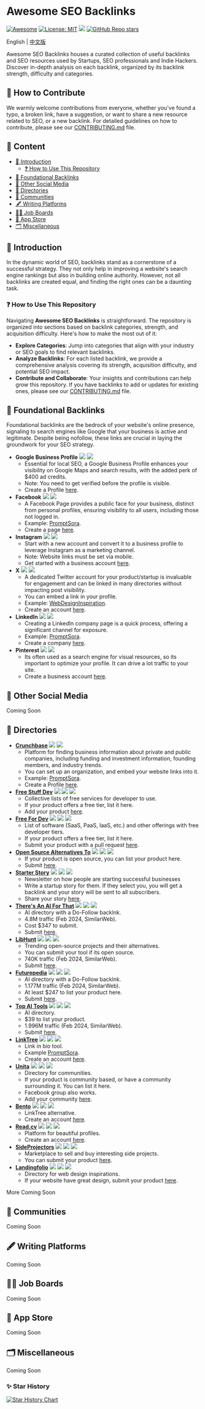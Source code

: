 # Awesome SEO Backlinks

[![Awesome](https://cdn.rawgit.com/sindresorhus/awesome/d7305f38d29fed78fa85652e3a63e154dd8e8829/media/badge.svg)](https://github.com/indie-hacking/Awesome-SEO-Backlinks) 
[![License: MIT](https://img.shields.io/badge/License-MIT-green.svg)](https://opensource.org/licenses/MIT) 
![](https://img.shields.io/github/last-commit/indie-hacking/Awesome-SEO-Backlinks?color=green)
[![GitHub Repo stars](https://img.shields.io/github/stars/indie-hacking/Awesome-SEO-Backlinks?style=social)](https://github.com/indie-hacking/Awesome-SEO-Backlinks)

English | [中文版](README_zh.md)

Awesome SEO Backlinks houses a curated collection of useful backlinks and SEO resources used by Startups, SEO professionals and Indie Hackers. Discover in-depth analysis on each backlink, organized by its backlink strength, difficulty and categories.

## 🌱 How to Contribute

We warmly welcome contributions from everyone, whether you've found a typo, a broken link, have a suggestion, or want to share a new resource related to SEO, or a new backlink. For detailed guidelines on how to contribute, please see our [CONTRIBUTING.md](CONTRIBUTING.md) file.

## 📜 Content
- [👋 Introduction](#-introduction)
  - [❓ How to Use This Repository](#-how-to-use-this-repository)
- [🏢 Foundational Backlinks](#-foundational-backlinks)
- [👤 Other Social Media](#-other-social-media)
- [📁 Directories](#-directories)
- [👥 Communities](#-communities)
- [🖋️ Writing Platforms](#%EF%B8%8F-writing-platforms)
- [🧑‍💼 Job Boards](#-job-boards)
- [📱 App Store](#-app-store)
- [🗂 Miscellaneous](#-miscellaneous)

## 👋 Introduction

In the dynamic world of SEO, backlinks stand as a cornerstone of a successful strategy. They not only help in improving a website's search engine rankings but also in building online authority. However, not all backlinks are created equal, and finding the right ones can be a daunting task. 

### ❓ How to Use This Repository

Navigating **Awesome SEO Backlinks** is straightforward. The repository is organized into sections based on backlink categories, strength, and acquisition difficulty. Here's how to make the most out of it:

- **Explore Categories**: Jump into categories that align with your industry or SEO goals to find relevant backlinks.
- **Analyze Backlinks**: For each listed backlink, we provide a comprehensive analysis covering its strength, acquisition difficulty, and potential SEO impact.
- **Contribute and Collaborate**: Your insights and contributions can help grow this repository. If you have backlinks to add or updates for existing ones, please see our [CONTRIBUTING.md](CONTRIBUTING.md) file.

## 🏢 Foundational Backlinks

Foundational backlinks are the bedrock of your website's online presence, signaling to search engines like Google that your business is active and legitimate. Despite being nofollow, these links are crucial in laying the groundwork for your SEO strategy. 

- **Google Business Profile**
  ![](https://img.shields.io/badge/Level-Easy-green)
  ![](https://img.shields.io/badge/Free-blue)
  - Essential for local SEO, a Google Business Profile enhances your visibility on Google Maps and search results, with the added perk of $400 ad credits.
  - Note: You need to get verified before the profile is visible.
  - Create a Profile [here](https://business.google.com/create).
- **Facebook** ![](https://img.shields.io/badge/Level-Easy-green) ![](https://img.shields.io/badge/Free-blue)
  - A Facebook Page provides a public face for your business, distinct from personal profiles, ensuring visibility to all users, including those not logged in.
  - Example: [PromptSora](https://www.facebook.com/profile.php?id=61556437962694).
  - Create a page [here](https://www.facebook.com/pages/creation).
- **Instagram** ![](https://img.shields.io/badge/Level-Easy-green) ![](https://img.shields.io/badge/Free-blue)
  - Start with a new account and convert it to a business profile to leverage Instagram as a marketing channel. 
  - Note: Website links must be set via mobile.
  - Get started with a business account [here](https://business.instagram.com/getting-started).
- **X** ![](https://img.shields.io/badge/Level-Easy-green) ![](https://img.shields.io/badge/Free-blue)
  - A dedicated Twitter account for your product/startup is invaluable for engagement and can be linked in many directories without impacting post visibility.
  - You can embed a link in your profile.
  - Example: [WebDesignInspiration](https://twitter.com/wdidotcom).
  - Create an account [here](https://twitter.com/).
- **LinkedIn** ![](https://img.shields.io/badge/Level-Easy-green) ![](https://img.shields.io/badge/Free-blue)
  - Creating a LinkedIn company page is a quick process, offering a significant channel for exposure.
  - Example: [PromptSora](https://www.linkedin.com/company/102604886).
  - Create a company [here](https://www.linkedin.com/company/setup/new/).
- **Pinterest** ![](https://img.shields.io/badge/Level-Easy-green) ![](https://img.shields.io/badge/Free-blue)
  - Its often used as a search engine for visual resources, so its important to optimize your profile. It can drive a lot traffic to your site.
  - Create a business account [here](https://www.pinterest.ch/business/create/).

## 👤 Other Social Media
Coming Soon

## 📁 Directories

- [**Crunchbase**](https://www.crunchbase.com/)
  ![](https://img.shields.io/badge/Level-Easy-green)
  ![](https://img.shields.io/badge/Free-blue)
  - Platform for finding business information about private and public companies, including funding and investment information, founding members, and industry trends.
  - You can set up an organization, and embed your website links into it.
  - Example: [PromptSora](https://www.crunchbase.com/organization/promptsora).
  - Create a Profile [here](https://www.crunchbase.com/add-new).
- [**Free Stuff Dev**](https://freestuff.dev/)
  ![](https://img.shields.io/badge/Level-Easy-green)
  ![](https://img.shields.io/badge/Free-blue)
  ![](https://img.shields.io/badge/AS-24-green)
  -  Collective lists of free services for developer to use.
  - If your product offers a free tier, list it here.
  - Add your product [here](https://freestuff.dev/submit).
- [**Free For Dev**](https://free-for.dev/#/)
  ![](https://img.shields.io/badge/Level-Easy-green)
  ![](https://img.shields.io/badge/Free-blue)
  ![](https://img.shields.io/badge/AS-23-green)
  - List of software (SaaS, PaaS, IaaS, etc.) and other offerings with free developer tiers.
  - If your product offers a free tier, list it here.
  - Submit your product with a pull request [here](https://github.com/ripienaar/free-for-dev/pulls).
- [**Open Source Alternatives To**](https://www.opensourcealternative.to/)
  ![](https://img.shields.io/badge/Level-Easy-green)
  ![](https://img.shields.io/badge/Free-blue)
  ![](https://img.shields.io/badge/AS-31-green)
  - If your product is open source, you can list your product here.
  - Submit [here](https://www.opensourcealternative.to/add-project).
- [**Starter Story**](https://www.starterstory.com/)
  ![](https://img.shields.io/badge/Level-Hard-red)
  ![](https://img.shields.io/badge/Free-blue)
  ![](https://img.shields.io/badge/AS-51-green)
  - Newsletter on how people are starting successful businesses
  - Write a startup story for them. If they select you, you will get a backlink and your story will be sent to all subscribers.
  - Share your story [here](https://www.starterstory.com/share).
- [**There's An AI For That**](https://theresanaiforthat.com/)
  ![](https://img.shields.io/badge/Level-Easy-green)
  ![](https://img.shields.io/badge/Paid-blue)
  ![](https://img.shields.io/badge/AS-50-green)
  - AI directory with a Do-Follow backlnk.
  - 4.8M traffic (Feb 2024, SimilarWeb).
  - Cost $347 to submit.
  - Submit [here](https://theresanaiforthat.com/get-featured/#opt_submit).
- [**LibHunt**](https://www.libhunt.com/)
  ![](https://img.shields.io/badge/Level-Easy-green)
  ![](https://img.shields.io/badge/Free-blue)
  ![](https://img.shields.io/badge/AS-39-green)
  - Trending open-source projects and their alternatives.
  - You can submit your tool if its open source.
  - 740K traffic (Feb 2024, SimilarWeb).
  - Submit [here](https://www.libhunt.com/repo/submit).
- [**Futurepedia**](https://www.futurepedia.io/)
  ![](https://img.shields.io/badge/Level-Easy-green)
  ![](https://img.shields.io/badge/Paid-blue)
  ![](https://img.shields.io/badge/AS-42-green)
  - AI directory with a Do-Follow backlnk.
  - 1.177M traffic (Feb 2024, SimilarWeb).
  - At least $247 to list your product here.
  - Submit [here](https://www.futurepedia.io/submit-tool).
- [**Top AI Tools**](https://topai.tools/)
  ![](https://img.shields.io/badge/Level-Easy-green)
  ![](https://img.shields.io/badge/Paid-blue)
  ![](https://img.shields.io/badge/AS-39-green)
  - AI directory.
  - $39 to list your product.
  - 1.996M traffic (Feb 2024, SimilarWeb).
  - Submit [here](https://topai.tools/submit).
- [**LinkTree**](https://linktr.ee/)
  ![](https://img.shields.io/badge/Level-Easy-green)
  ![](https://img.shields.io/badge/Free-blue)
  ![](https://img.shields.io/badge/AS-79-green)
  - Link in bio tool.
  - Example [PromptSora](https://linktr.ee/soraprompts).
  - Create an account [here](https://linktr.ee/register/select-plan).
- [**Unita**](https://unita.co/)
  ![](https://img.shields.io/badge/Level-Easy-green)
  ![](https://img.shields.io/badge/Free-blue)
  ![](https://img.shields.io/badge/AS-32-green)
  - Directory for communities.
  - If your product is community based, or have a community surrounding it. You can list it here.
  - Facebook group also works.
  - Add your community [here](https://unita.co/add-community/).
- [**Bento**](https://bento.me/)
  ![](https://img.shields.io/badge/Level-Easy-green)
  ![](https://img.shields.io/badge/Free-blue)
  ![](https://img.shields.io/badge/AS-35-green)
  - LinkTree alternative.
  - Create an account [here](http://bento.me/signup).
- [**Read.cv**](https://read.cv/)
  ![](https://img.shields.io/badge/Level-Easy-green)
  ![](https://img.shields.io/badge/Free-blue)
  ![](https://img.shields.io/badge/AS-35-green)
  - Platform for beautiful profiles.
  - Create an account [here](https://read.cv/).
- [**SideProjectors**](https://www.sideprojectors.com/)
  ![](https://img.shields.io/badge/Level-Easy-green)
  ![](https://img.shields.io/badge/Free-blue)
  ![](https://img.shields.io/badge/AS-31-green)
  - Marketplace to sell and buy interesting side projects.
  - You can submit your product [here](https://www.sideprojectors.com/auth/login?msg=1).
- [**Landingfolio**](https://www.landingfolio.com/)
  ![](https://img.shields.io/badge/Level-Easy-green)
  ![](https://img.shields.io/badge/Free-blue)
  ![](https://img.shields.io/badge/AS-34-green)
  - Directory for web design inspirations.
  - If your website have great design, submit your product [here](https://www.landingfolio.com/submit).

More Coming Soon
## 👥 Communities
Coming Soon

## 🖋️ Writing Platforms
Coming Soon

## 🧑‍💼 Job Boards
Coming Soon

## 📱 App Store
Coming Soon

## 🗂 Miscellaneous
Coming Soon

### ✨ Star History
[![Star History Chart](https://api.star-history.com/svg?repos=indie-hacking/Awesome-SEO-Backlinks&type=Date)](https://star-history.com/#indie-hacking/Awesome-SEO-Backlinks&Date)
